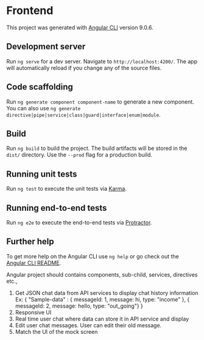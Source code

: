 # Frontend

This project was generated with [Angular CLI](https://github.com/angular/angular-cli) version 9.0.6.

## Development server

Run `ng serve` for a dev server. Navigate to `http://localhost:4200/`. The app will automatically reload if you change any of the source files.

## Code scaffolding

Run `ng generate component component-name` to generate a new component. You can also use `ng generate directive|pipe|service|class|guard|interface|enum|module`.

## Build

Run `ng build` to build the project. The build artifacts will be stored in the `dist/` directory. Use the `--prod` flag for a production build.

## Running unit tests

Run `ng test` to execute the unit tests via [Karma](https://karma-runner.github.io).

## Running end-to-end tests

Run `ng e2e` to execute the end-to-end tests via [Protractor](http://www.protractortest.org/).

## Further help

To get more help on the Angular CLI use `ng help` or go check out the [Angular CLI README](https://github.com/angular/angular-cli/blob/master/README.md).

Angular project should contains components, sub-child, services, directives etc.,

1) Get JSON chat data from API services to display chat history information
 Ex: { "Sample-data" : {
  messageId: 1,
  message: hi,
  type: "income" },
  {
  messageId: 2,
  message: hello,
  type: "out_going"}
  }
2) Responsive UI
3) Real time user chat where data can store it in API service and display
4) Edit user chat messages. User can edit their old message. 
5) Match the UI of the mock screen
